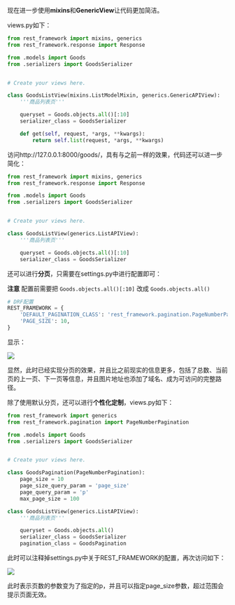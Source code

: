 现在进一步使用**mixins**和**GenericView**让代码更加简洁。

views.py如下：

```python
from rest_framework import mixins, generics
from rest_framework.response import Response

from .models import Goods
from .serializers import GoodsSerializer


# Create your views here.

class GoodsListView(mixins.ListModelMixin, generics.GenericAPIView):
    '''商品列表页'''

    queryset = Goods.objects.all()[:10]
    serializer_class = GoodsSerializer

    def get(self, request, *args, **kwargs):
        return self.list(request, *args, **kwargs)

```

访问http://127.0.0.1:8000/goods/，具有与之前一样的效果，代码还可以进一步简化：

```python
from rest_framework import mixins, generics
from rest_framework.response import Response

from .models import Goods
from .serializers import GoodsSerializer


# Create your views here.

class GoodsListView(generics.ListAPIView):
    '''商品列表页'''

    queryset = Goods.objects.all()[:10]
    serializer_class = GoodsSerializer

```

还可以进行**分页**，只需要在settings.py中进行配置即可：

**注意** 配置前需要把 `Goods.objects.all()[:10]` 改成 `Goods.objects.all()`

```python
# DRF配置
REST_FRAMEWORK = {
    'DEFAULT_PAGINATION_CLASS': 'rest_framework.pagination.PageNumberPagination',
    'PAGE_SIZE': 10,
}

```

显示：

![](https://img-blog.csdnimg.cn/20200725155023680.gif)

显然，此时已经实现分页的效果，并且比之前现实的信息更多，包括了总数、当前页的上一页、下一页等信息，并且图片地址也添加了域名、成为可访问的完整路径。

除了使用默认分页，还可以进行**个性化定制**，views.py如下：

```python
from rest_framework import generics
from rest_framework.pagination import PageNumberPagination

from .models import Goods
from .serializers import GoodsSerializer


# Create your views here.

class GoodsPagination(PageNumberPagination):
    page_size = 10
    page_size_query_param = 'page_size'
    page_query_param = 'p'
    max_page_size = 100

class GoodsListView(generics.ListAPIView):
    '''商品列表页'''

    queryset = Goods.objects.all()
    serializer_class = GoodsSerializer
    pagination_class = GoodsPagination

```

此时可以注释掉settings.py中关于REST_FRAMEWORK的配置，再次访问如下：

![](https://img-blog.csdnimg.cn/20200725155044385.gif)

此时表示页数的参数变为了指定的p，并且可以指定page_size参数，超过范围会提示页面无效。